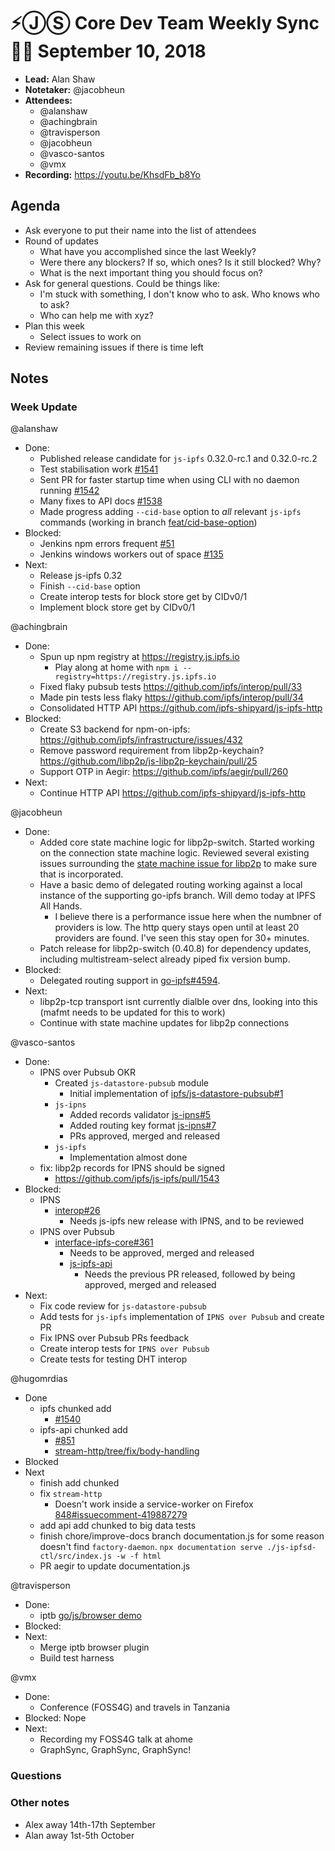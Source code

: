 # ⚡️ⒿⓈ Core Dev Team Weekly Sync 🙌🏽 September 10, 2018

- **Lead:** Alan Shaw
- **Notetaker:** @jacobheun
- **Attendees:**
  - @alanshaw
  - @achingbrain
  - @travisperson
  - @jacobheun
  - @vasco-santos
  - @vmx
- **Recording:** https://youtu.be/KhsdFb_b8Yo

## Agenda

- Ask everyone to put their name into the list of attendees
- Round of updates
  - What have you accomplished since the last Weekly?
  - Were there any blockers? If so, which ones? Is it still blocked? Why?
  - What is the next important thing you should focus on?
- Ask for general questions. Could be things like:
  - I'm stuck with something, I don't know who to ask. Who knows who to ask?
  - Who can help me with xyz?
- Plan this week
  - Select issues to work on
- Review remaining issues if there is time left

## Notes

### Week Update

@alanshaw
- Done:
    - Published release candidate for `js-ipfs` 0.32.0-rc.1 and 0.32.0-rc.2
    - Test stabilisation work [#1541](https://github.com/ipfs/js-ipfs/pull/1541)
    - Sent PR for faster startup time when using CLI with no daemon running [#1542](https://github.com/ipfs/js-ipfs/pull/1542)
    - Many fixes to API docs [#1538](https://github.com/ipfs/js-ipfs/pull/1538)
    - Made progress adding `--cid-base` option to _all_ relevant `js-ipfs` commands (working in branch [feat/cid-base-option](https://github.com/ipfs/js-ipfs/tree/feat/cid-base-option))
- Blocked:
    - Jenkins npm errors frequent [#51](https://github.com/ipfs/testing/issues/51)
    - Jenkins windows workers out of space [#135](https://github.com/ipfs/testing/issues/135)
- Next:
    - Release js-ipfs 0.32
    - Finish `--cid-base` option
    - Create interop tests for block store get by CIDv0/1
    - Implement block store get by CIDv0/1

@achingbrain
- Done:
  - Spun up npm registry at https://registry.js.ipfs.io
    - Play along at home with `npm i --registry=https://registry.js.ipfs.io`
  - Fixed flaky pubsub tests https://github.com/ipfs/interop/pull/33
  - Made pin tests less flaky https://github.com/ipfs/interop/pull/34
  - Consolidated HTTP API https://github.com/ipfs-shipyard/js-ipfs-http
- Blocked:
  - Create S3 backend for npm-on-ipfs: https://github.com/ipfs/infrastructure/issues/432
  - Remove password requirement from libp2p-keychain? https://github.com/libp2p/js-libp2p-keychain/pull/25
  - Support OTP in Aegir: https://github.com/ipfs/aegir/pull/260
- Next:
  - Continue HTTP API https://github.com/ipfs-shipyard/js-ipfs-http

@jacobheun
 - Done:
   - Added core state machine logic for libp2p-switch. Started working on the connection state machine logic. Reviewed several existing issues surrounding the [state machine issue for libp2p](https://github.com/libp2p/js-libp2p/issues/98) to make sure that is incorporated.
   - Have a basic demo of delegated routing working against a local instance of the supporting go-ipfs branch. Will demo today at IPFS All Hands.
     - I believe there is a performance issue here when the numbner of providers is low. The http query stays open until at least 20 providers are found. I've seen this stay open for 30+ minutes.
   - Patch release for libp2p-switch (0.40.8) for dependency updates, including multistream-select already piped fix version bump.   
 - Blocked:
   - Delegated routing support in [go-ipfs#4594](https://github.com/ipfs/go-ipfs/pull/4595).
 - Next:
   - libp2p-tcp transport isnt currently dialble over dns, looking into this (mafmt needs to be updated for this to work)
   - Continue with state machine updates for libp2p connections

@vasco-santos
- Done:
  - IPNS over Pubsub OKR
    - Created `js-datastore-pubsub` module
      - Initial implementation of [ipfs/js-datastore-pubsub#1](https://github.com/ipfs/js-datastore-pubsub/pull/1)
    - `js-ipns`
      - Added records validator [js-ipns#5](https://github.com/ipfs/js-ipns/pull/5)
      - Added routing key format [js-ipns#7](https://github.com/ipfs/js-ipns/pull/7)
      - PRs approved, merged and released
    - `js-ipfs`
      - Implementation almost done 
  - fix: libp2p records for IPNS should be signed
    - https://github.com/ipfs/js-ipfs/pull/1543
- Blocked:
  - IPNS
    - [interop#26](https://github.com/ipfs/interop/pull/26)
      - Needs js-ipfs new release with IPNS, and to be reviewed
  - IPNS over Pubsub
    - [interface-ipfs-core#361](https://github.com/ipfs/interface-ipfs-core/pull/361)
        - Needs to be approved, merged and released
      - [js-ipfs-api](https://github.com/ipfs/js-ipfs-api/pull/846)
        - Needs the previous PR released, followed by being approved, merged and released
- Next:
  - Fix code review for `js-datastore-pubsub`
  - Add tests for `js-ipfs` implementation of `IPNS over Pubsub` and create PR
  - Fix IPNS over Pubsub PRs feedback
  - Create interop tests for `IPNS over Pubsub`
  - Create tests for testing DHT interop  

@hugomrdias
- Done
  - ipfs chunked add
    - [#1540](https://github.com/ipfs/js-ipfs/pull/1540)
  - ipfs-api chunked add
    - [#851](https://github.com/ipfs/js-ipfs-api/pull/851)
    - [stream-http/tree/fix/body-handling](https://github.com/hugomrdias/stream-http/tree/fix/body-handling)
- Blocked
- Next
  - finish add chunked
  - fix `stream-http`
    - Doesn't work inside a service-worker on Firefox [848#issuecomment-419887279](https://github.com/ipfs/js-ipfs-api/issues/848#issuecomment-419887279)
  - add api add chunked to big data tests
  - finish chore/improve-docs branch documentation.js for some reason doesn't find `factory-daemon`. `npx documentation serve ./js-ipfsd-ctl/src/index.js -w -f html`
  - PR aegir to update documentation.js


@travisperson
 - Done:
   - iptb [go/js/browser demo](https://asciinema.org/a/zn07AUFgZ5RWzAwit7mjpdqvW) 
 - Blocked:
 - Next:
   - Merge iptb browser plugin
   - Build test harness

@vmx
 - Done:
   - Conference (FOSS4G) and travels in Tanzania
 - Blocked: Nope
 - Next:
   - Recording my FOSS4G talk at ahome
   - GraphSync, GraphSync, GraphSync!


### Questions

### Other notes

- Alex away 14th-17th September
- Alan away 1st-5th October

<!-- After each call, the notetaker submits a PR to ipfs/pm to store the notes on the meeting-notes folder -->
